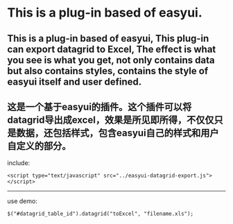 # **This is a plug-in based of easyui.** 

This is a plug-in based of easyui, This plug-in can export datagrid to Excel, The effect is what you see is what you get, not only contains data but also contains styles, contains the style of easyui itself and user defined.
---

这是一个基于easyui的插件。这个插件可以将datagrid导出成excel，效果是所见即所得，不仅仅只是数据，还包括样式，包含easyui自己的样式和用户自定义的部分。
---

include:
```
<script type="text/javascript" src="../easyui-datagrid-export.js"></script>
```
---
use demo:
```
$("#datagrid_table_id").datagrid("toExcel", "filename.xls");
```